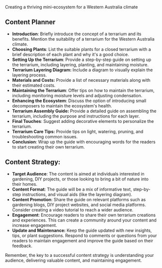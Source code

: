 Creating a thriving mini-ecosystem for a Western Australia climate
## Content Planner
- **Introduction**: Briefly introduce the concept of a terrarium and its benefits. Mention the suitability of a terrarium for the Western Australia climate.
- **Choosing Plants**: List the suitable plants for a closed terrarium with a brief description of each plant and why it's a good choice.
- **Setting Up the Terrarium**: Provide a step-by-step guide on setting up the terrarium, including layering, planting, and maintaining moisture.
- **Terrarium Layering Diagram:** Include a diagram to visually explain the layering process.
- **Materials and Costs:** Provide a list of necessary materials along with their estimated costs.
- **Maintaining the Terrarium**: Offer tips on how to maintain the terrarium, including monitoring moisture levels and adjusting condensation.
- **Enhancing the Ecosystem**: Discuss the option of introducing small decomposers to maintain the ecosystem's health.
- **Terrarium Assembly Guide:** Provide a detailed guide on assembling the terrarium, including the purpose and instructions for each layer.
- **Final Touches**: Suggest adding decorative elements to personalize the terrarium.
- **Terrarium Care Tips:** Provide tips on light, watering, pruning, and troubleshooting common issues.
- **Conclusion**: Wrap up the guide with encouraging words for the readers to start creating their own terrarium.

## **Content Strategy:**
- **Target Audience**: The content is aimed at individuals interested in gardening, DIY projects, or those looking to bring a bit of nature into their homes.
- **Content Format**: The guide will be a mix of informative text, step-by-step instructions, and visual aids (like the layering diagram).
- **Content Promotion**: Share the guide on relevant platforms such as gardening blogs, DIY project websites, and social media platforms. Consider creating a video tutorial to reach a wider audience.
- **Engagement**: Encourage readers to share their own terrarium creations and experiences. This can create a community around your content and increase engagement.
- **Update and Maintenance:** Keep the guide updated with new insights, tips, or plant suggestions. Respond to comments or questions from your readers to maintain engagement and improve the guide based on their feedback.

Remember, the key to a successful content strategy is understanding your audience, delivering valuable content, and maintaining engagement.
